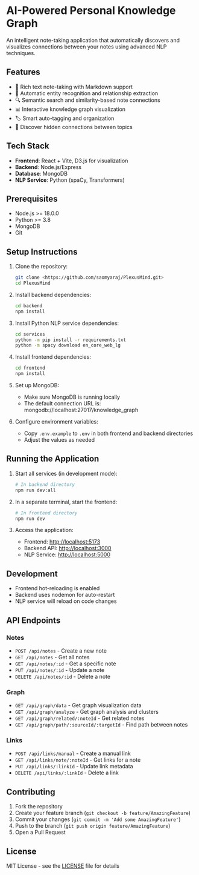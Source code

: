 # AI-Powered Personal Knowledge Graph

An intelligent note-taking application that automatically discovers and visualizes connections between your notes using advanced NLP techniques.

## Features

- 📝 Rich text note-taking with Markdown support
- 🧠 Automatic entity recognition and relationship extraction
- 🔍 Semantic search and similarity-based note connections
- 📊 Interactive knowledge graph visualization
- 🏷️ Smart auto-tagging and organization
- 🔗 Discover hidden connections between topics

## Tech Stack

- **Frontend**: React + Vite, D3.js for visualization
- **Backend**: Node.js/Express
- **Database**: MongoDB
- **NLP Service**: Python (spaCy, Transformers)

## Prerequisites

- Node.js >= 18.0.0
- Python >= 3.8
- MongoDB
- Git

## Setup Instructions

1. Clone the repository:

   ```bash
   git clone <https://github.com/saomyaraj/PlexusMind.git>
   cd PlexusMind
   ```

2. Install backend dependencies:

   ```bash
   cd backend
   npm install
   ```

3. Install Python NLP service dependencies:

   ```bash
   cd services
   python -m pip install -r requirements.txt
   python -m spacy download en_core_web_lg
   ```

4. Install frontend dependencies:

   ```bash
   cd frontend
   npm install
   ```

5. Set up MongoDB:
   - Make sure MongoDB is running locally
   - The default connection URL is: mongodb://localhost:27017/knowledge_graph

6. Configure environment variables:
   - Copy `.env.example` to `.env` in both frontend and backend directories
   - Adjust the values as needed

## Running the Application

1. Start all services (in development mode):

   ```bash
   # In backend directory
   npm run dev:all
   ```

2. In a separate terminal, start the frontend:

   ```bash
   # In frontend directory
   npm run dev
   ```

3. Access the application:
   - Frontend: <http://localhost:5173>
   - Backend API: <http://localhost:3000>
   - NLP Service: <http://localhost:5000>

## Development

- Frontend hot-reloading is enabled
- Backend uses nodemon for auto-restart
- NLP service will reload on code changes

## API Endpoints

### Notes

- `POST /api/notes` - Create a new note
- `GET /api/notes` - Get all notes
- `GET /api/notes/:id` - Get a specific note
- `PUT /api/notes/:id` - Update a note
- `DELETE /api/notes/:id` - Delete a note

### Graph

- `GET /api/graph/data` - Get graph visualization data
- `GET /api/graph/analyze` - Get graph analysis and clusters
- `GET /api/graph/related/:noteId` - Get related notes
- `GET /api/graph/path/:sourceId/:targetId` - Find path between notes

### Links

- `POST /api/links/manual` - Create a manual link
- `GET /api/links/note/:noteId` - Get links for a note
- `PUT /api/links/:linkId` - Update link metadata
- `DELETE /api/links/:linkId` - Delete a link

## Contributing

1. Fork the repository
2. Create your feature branch (`git checkout -b feature/AmazingFeature`)
3. Commit your changes (`git commit -m 'Add some AmazingFeature'`)
4. Push to the branch (`git push origin feature/AmazingFeature`)
5. Open a Pull Request

## License

MIT License - see the [LICENSE](LICENSE) file for details
